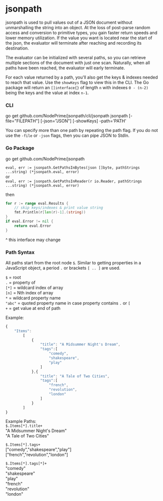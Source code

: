 # jsonpath  
  
jsonpath is used to pull values out of a JSON document without unmarshalling the string into an object.  At the loss of post-parse random access and conversion to primitive types, you gain faster return speeds and lower memory utilization.  If the value you want is located near the start of the json, the evaluator will terminate after reaching and recording its destination.  
  
The evaluator can be initialized with several paths, so you can retrieve multiple sections of the document with just one scan.  Naturally, when all paths have been reached, the evaluator will early terminate.  
  
For each value returned by a path, you'll also get the keys & indexes needed to reach that value.  Use the `showKeys` flag to view this in the CLI.  The Go package will return an `[]interface{}` of length `n` with indexes `0 - (n-2)` being the keys and the value at index `n-1`.  
  
### CLI   
go get github.com/NodePrime/jsonpath/cli/jsonpath
jsonpath [-file="FILEPATH"] [-json="JSON"] [-showKeys] -path='PATH' 
  
You can specify more than one path by repeating the path flag.  If you do not use the `-file` or `-json` flags, then you can pipe JSON to StdIn.  
  
### Go Package  
go get github.com/NodePrime/jsonpath  
  
`eval, err := jsonpath.GetPathsInBytes(json []byte, pathStrings ...string) (*jsonpath.eval, error)`  
or  
`eval, err := jsonpath.GetPathsInReader(r io.Reader, pathStrings ...string) (*jsonpath.eval, error)`  
  
then
```go
for r := range eval.Results {
	// skip keys/indexes & print value string
	fmt.Println(r[len(r)-1].(string))	
}
if eval.Error != nil {
	return eval.Error
}
```
^ this interface may change   
  
   
### Path Syntax  
All paths start from the root node `$`.  Similar to getting properties in a JavaScript object, a period `.` or brackets `[ .. ]` are used.  
  
`$` = root  
`.` = property of  
`[*]` = wildcard index of array  
`[n]` = Nth index of array  
`*` = wildcard property name  
`"abc"` = quoted property name in case property contains `.` or `[`  
`+` = get value at end of path
  
Example: 
```javascript
{  
	"Items":   
		[  
			{  
				"title": "A Midsummer Night's Dream",  
				"tags":[  
					"comedy",  
					"shakespeare",  
					"play"  
				]  
			},{  
				"title": "A Tale of Two Cities",  
				"tags":[  
					"french",  
					"revolution",  
					"london"  
				]  
			}  
		]  
} 
```
	
Example Paths:   
`$.Items[*].title+`    
"A Midsummer Night's Dream"   
"A Tale of Two Cities"   
  
`$.Items[*].tags+`    
["comedy","shakespeare","play"]  
["french","revolution","london"]  
  
`$.Items[*].tags[*]+`  
"comedy"  
"shakespeare"  
"play"  
"french"  
"revolution"  
"london"  
